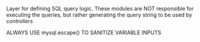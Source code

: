 Layer for defining SQL query logic. These modules are NOT responsible for executing the queries, 
but rather generating the query string to be used by controllers

ALWAYS USE mysql.escape() TO SANITIZE VARIABLE INPUTS